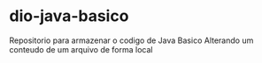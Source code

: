 # dio-java-basico
Repositorio para armazenar o codigo de Java Basico
Alterando um conteudo de um arquivo de forma local